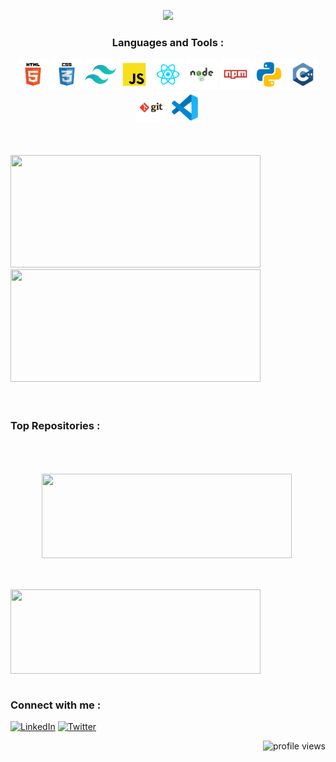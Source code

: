 <p align = "center"><img  src = "https://readme-typing-svg.demolab.com?font=Teko&size=60&duration=1000&pause=200&color=ff9933&center=true&multiline=true&repeat=false&random=false&width=200&height=150&lines=Hi+I'm;NIKUNJ"></p>
                                                                                                                                     
 <h3 align='center'>Languages and Tools :</h3>


<p align='center'>
    <img src="./assets/html.svg" width="50" height="50"></img>
    <img src="./assets/css.svg" width="50" height="50"></img>
    <img src="./assets/tailwindcss.svg" width="50" height="50"></img>
    <img src="./assets/javascript.svg" width="50" height="50"></img>
    <img src="./assets/react.svg" width="50" height="50"></img>
    <img src="./assets/nodejs.svg" width="50" height="50"></img>
    <img src="./assets/npm.svg" width="50" height="50"></img>
    <img src="./assets/python.svg" width="50" height="50"></img>
    <img src="./assets/cpp.svg" width="50" height="50"></img>
    <img src="./assets/git.svg" width="50" height="50"></img>
    <img src="./assets/vscode.svg" width="50" height="50"></img>

</p>

<br/>
<br/>
<div
<a href="https://github.com/nk112233">
  <img width = "400" height="180" src="https://github-readme-stats.vercel.app/api/top-langs/?username=nk112233&show_icons=true&locale=en&layout=compact&theme=chartreuse-dark&hide=html,css,scss,jupyter%20notebook&langs_count=10" />
</a>
<a href="https://github.com/nk112233">
  <img width = "400" height="180" src="https://github-readme-stats.vercel.app/api?username=nk112233&show_icons=true&locale=en&theme=chartreuse-dark&private_count=true&rank_icon=github" />
</a>
</div>
<br/>
<br/>

### Top Repositories : 
<a href="https://github.com/nk112233/DSAL">
  <img style = "padding : 50px 50px;" width = "400" height="135" align="center" src="https://github-readme-stats.vercel.app/api/pin/?username=nk112233&repo=DSAL&theme=chartreuse-dark" />
</a>
<a href="https://github.com/nk112233/OOPL">
  <img width = "400" height="135" align="center" src="https://github-readme-stats.vercel.app/api/pin/?username=nk112233&repo=OOPL&theme=chartreuse-dark" />
</a>
<br/>
<br/>

### Connect with me :

[<img alt="LinkedIn" src="https://img.shields.io/badge/LinkedIn-0077B5?style=for-the-badge&logo=linkedin&color=lightgreen&logoColor=black" />](https://www.linkedin.com/)
[<img alt="Twitter" src="https://img.shields.io/badge/Twitter-0077B5?style=for-the-badge&logo=twitter&color=lightgreen&logoColor=black" />](https://twitter.com/)


<img  align="right" src="https://komarev.com/ghpvc/?username=nk112233&label=Profile%20views&color=blueviolet&style=for-the-badge" alt="profile views" />
